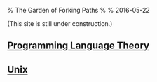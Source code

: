 % The Garden of Forking Paths
%
% 2016-05-22

(This site is still under construction.)

## [Programming Language Theory](plt)

## [Unix](unix)
